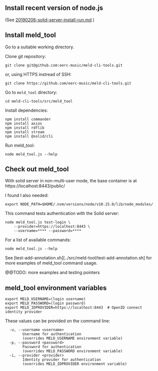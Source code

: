## Install recent version of node.js

(See [20190208-solid-server-install-run.md](./20190208-solid-server-install-run.md).)


## Install meld_tool

Go to a suitable working directory.

Clone git repository:

    git clone git@github.com:oerc-music/meld-cli-tools.git

or, using HTTPS instread of SSH:

    git clone https://github.com/oerc-music/meld-cli-tools.git

Go to `meld_tool` directory:

    cd meld-cli-tools/src/meld_tool

Install dependencies:

    npm install commander
    npm install axios
    npm install rdflib
    npm install stream
    npm install @solid/cli

Run meld_tool:

    node meld_tool.js --help


## Check out meld_tool

With solid server in non-multi-user mode, the base container is at https://localhost:8443/public/

I found I also needed:

    export NODE_PATH=$HOME/.nvm/versions/node/v10.15.0/lib/node_modules/

This command tests authentication with the Solid server:

    node meld_tool.js test-login \
        --provider=https://localhost:8443 \
        --username=**** --password=****

For a list of available commands:

    node meld_tool.js --help

See [test-add-annotation.sh][../src/meld-tool/test-add-annotation.sh] for more examples of meld_tool command usage.

@@TODO: more examples and testing pointers


## meld_tool environment variables

```
export MELD_USERNAME=(login username)
export MELD_PASSWORD=(login password)
export MELD_IDPROVIDER=https://localhost:8443  # OpenID connect identity provider
```

These values can be provided on the command line:

```
  -u, --username <username>
        Username for authentication 
        (overrides MELD_USERNAME environment variable)
  -p, --password <password>
        Password for authentication 
        (overrides MELD_PASSWORD environment variable)
  -i, --provider <provider>
        Identity provider for authentication 
        (overrides MELD_IDPROVIDER environment variable)
```

